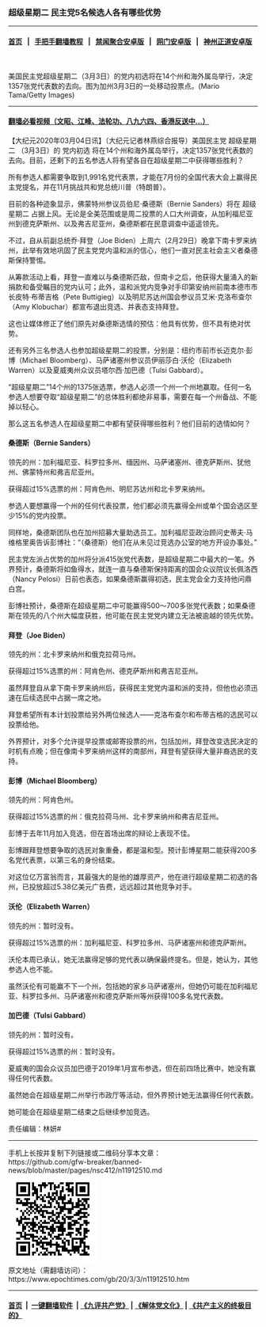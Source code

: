 ### 超级星期二 民主党5名候选人各有哪些优势
------------------------

#### [首页](https://github.com/gfw-breaker/banned-news/blob/master/README.md) &nbsp;&nbsp;|&nbsp;&nbsp; [手把手翻墙教程](https://github.com/gfw-breaker/guides/wiki) &nbsp;&nbsp;|&nbsp;&nbsp; [禁闻聚合安卓版](https://github.com/gfw-breaker/bn-android) &nbsp;&nbsp;|&nbsp;&nbsp; [网门安卓版](https://github.com/oGate2/oGate) &nbsp;&nbsp;|&nbsp;&nbsp; [神州正道安卓版](https://github.com/SzzdOgate/update) 



<div><img alt="" class="aligncenter wp-post-image" src="https://i.epochtimes.com/assets/uploads/2020/03/GettyImages-1209145914-600x400.jpg"/>
<div class="red16 caption">
 <p>
  美国民主党超级星期二（3月3日）的党内初选将在14个州和海外属岛举行，决定1357张党代表数的去向。图为加州3月3日的一处移动投票点。(Mario Tama/Getty Images)
 </p>
</div>
</div><hr/>

#### [翻墙必看视频（文昭、江峰、法轮功、八九六四、香港反送中...）](https://github.com/gfw-breaker/banned-news/blob/master/pages/link3.md)

<div><p>
 【大纪元2020年03月04日讯】（大纪元记者林燕综合报导）美国民主党
 <ok href="https://www.epochtimes.com/gb/tag/%E8%B6%85%E7%BA%A7%E6%98%9F%E6%9C%9F%E4%BA%8C.html">
  超级星期二
 </ok>
 （3月3日）的
 <ok href="https://www.epochtimes.com/gb/tag/%E5%85%9A%E5%86%85%E5%88%9D%E9%80%89.html">
  党内初选
 </ok>
 将在14个州和海外属岛举行，决定1357张党代表数的去向。目前，还剩下的五名参选人将有望各自在超级星期二中获得哪些胜利？
</p>
<p>
 所有参选人都需要争取到1,991名党代表票，才能在7月份的全国代表大会上赢得民主党提名，并在11月挑战共和党总统川普（特朗普）。
</p>
<p>
 目前的各种迹象显示，佛蒙特州参议员伯尼·桑德斯（Bernie Sanders）将在
 <ok href="https://www.epochtimes.com/gb/tag/%E8%B6%85%E7%BA%A7%E6%98%9F%E6%9C%9F%E4%BA%8C.html">
  超级星期二
 </ok>
 占据上风。无论是全美范围或是周二投票的人口大州调查，从加利福尼亚州到德克萨斯州、以及弗吉尼亚州，桑德斯都在民意调查中遥遥领先。
</p>
<p>
 不过，自从前副总统乔·拜登（Joe Biden）上周六（2月29日）晚拿下南卡罗来纳州，此举有效地巩固了民主党党内温和派的信心，他们一直对民主社会主义者桑德斯保持警惕。
</p>
<p>
 从筹款活动上看，拜登一直难以与桑德斯匹敌，但南卡之后，他获得大量涌入的新捐款和备受瞩目的党内认可；此外，温和派党内竞争对手印第安纳州前南本德市市长皮特·布蒂吉格（Pete Buttigieg）以及明尼苏达州国会参议员艾米·克洛布查尔（Amy Klobuchar）都宣布退出竞选、并表态支持拜登。
</p>
<p>
 这也让媒体修正了他们原先对桑德斯选情的预估：他具有优势，但不具有绝对优势。
</p>
<p>
 还有另外三名参选人也参加超级星期二的投票，分别是：纽约市前市长迈克尔·彭博（Michael Bloomberg）、马萨诸塞州参议员伊丽莎白·沃伦（Elizabeth Warren）以及夏威夷州众议员塔尔西·加巴德（Tulsi Gabbard）。
</p>
<p>
 “超级星期二”14个州的1375张选票，参选人必须一个州一个州地赢取。任何一名参选人想要夺取“超级星期二”的总体胜利都绝非易事，需要在每一个州备战、不能掉以轻心。
</p>
<p>
 那么这五名参选人在超级星期二中都有望获得哪些胜利？他们目前的选情如何？
</p>
<h4>
 桑德斯（Bernie Sanders）
</h4>
<p>
 领先的州：加利福尼亚、科罗拉多州、缅因州、马萨诸塞州、德克萨斯州、犹他州、佛蒙特州和弗吉尼亚州。
</p>
<p>
 获得超过15%选票的州：阿肯色州、明尼苏达州和北卡罗来纳州。
</p>
<p>
 参选人要想赢得一个州的任何代表投票，他们都必须先赢得全州或单个国会选区至少15%的党内投票。
</p>
<p>
 同样地，桑德斯团队也在加州招募大量助选员工。加利福尼亚政治顾问史蒂夫·马维格里奥告诉彭博社：“（桑德斯）他们在从未见过竞选办公室的地方开设办事处。”
</p>
<p>
 民主党左派占优势的加州将分派415张党代表数，是超级星期二中最大的一笔。外界预计，桑德斯将如鱼得水，就连一直与桑德斯保持距离的国会众议院议长佩洛西（Nancy Pelosi）日前也表态，如果桑德斯赢得初选，民主党会全力支持他问鼎白宫。
</p>
<p>
 彭博社预计，桑德斯在超级星期二中可能赢得500～700多张党代表数；如果桑德斯在领先的八个州大幅度获胜，他可能在民主党党内建立无法被逾越的领先优势。
</p>
<h4>
 拜登（Joe Biden）
</h4>
<p>
 领先的州：北卡罗来纳州和俄克拉荷马州。
</p>
<p>
 获得超过15%选票的州：阿肯色州、德克萨斯州和弗吉尼亚州。
</p>
<p>
 虽然拜登自从拿下南卡罗来纳州后，获得民主党党内温和派的支持，但他也必须迅速在后续选民中占据一席之地。
</p>
<p>
 拜登希望所有本计划投票给另外两位候选人——克洛布查尔和布蒂吉格的选民可以投票给他。
</p>
<p>
 外界预计，对多个允许提早投票或邮寄投票的州，包括加州，拜登改变选民决定的时机有点晚；但在像南卡罗来纳州这样的南部州，拜登有望获得大量非裔选民的支持。
</p>
<h4>
 彭博（Michael Bloomberg）
</h4>
<p>
 领先的州：阿肯色州。
</p>
<p>
 获得超过15%选票的州：俄克拉荷马州、北卡罗来纳州和弗吉尼亚州。
</p>
<p>
 彭博于去年11月加入竞选，但在首场出席的辩论上表现不佳。
</p>
<p>
 彭博跟拜登想要争取的选民对象重叠，都是温和型。预计彭博星期二能获得200多名党代表票，以第三名的身份结束。
</p>
<p>
 对这位亿万富翁而言，其最强大的是他的雄厚资产，他在进行超级星期二初选的各州，已投放超过5.38亿美元广告费，远远超过其他竞争对手。
</p>
<h4>
 沃伦（Elizabeth Warren）
</h4>
<p>
 领先的州：暂时没有。
</p>
<p>
 获得超过15%选票的州：加利福尼亚、科罗拉多州、马萨诸塞州和德克萨斯州。
</p>
<p>
 沃伦本周已承认，她无法赢得足够的党代表以确保最终提名。但是，她认为，其他参选人也不能。
</p>
<p>
 虽然沃伦有可能赢不下一个州，包括她的家乡马萨诸塞州，但她仍可能在加利福尼亚、科罗拉多州、马萨诸塞州和德克萨斯州等州获得100多名党代表数。
</p>
<h4>
 加巴德（Tulsi Gabbard）
</h4>
<p>
 领先的州：暂时没有。
</p>
<p>
 获得超过15%选票的州：暂时没有。
</p>
<p>
 夏威夷的国会众议员加巴德于2019年1月宣布参选，但在前四场比赛中，她没有赢得任何代表数。
</p>
<p>
 虽然她会在超级星期二州举行市政厅等活动，但外界预计她无法赢得任何代表数。
</p>
<p>
 她可能会在超级星期二结束之后继续参加竞选。
</p>
<p>
 责任编辑：林妍#
</p>
</div>
<hr/>
手机上长按并复制下列链接或二维码分享本文章：<br/>
https://github.com/gfw-breaker/banned-news/blob/master/pages/nsc412/n11912510.md <br/>
<a href='https://github.com/gfw-breaker/banned-news/blob/master/pages/nsc412/n11912510.md'><img src='https://github.com/gfw-breaker/banned-news/blob/master/pages/nsc412/n11912510.md.png'/></a> <br/>
原文地址（需翻墙访问）：https://www.epochtimes.com/gb/20/3/3/n11912510.htm


------------------------
#### [首页](https://github.com/gfw-breaker/banned-news/blob/master/README.md) &nbsp;|&nbsp; [一键翻墙软件](https://github.com/gfw-breaker/nogfw/blob/master/README.md) &nbsp;| [《九评共产党》](https://github.com/gfw-breaker/9ping.md/blob/master/README.md#九评之一评共产党是什么) | [《解体党文化》](https://github.com/gfw-breaker/jtdwh.md/blob/master/README.md) | [《共产主义的终极目的》](https://github.com/gfw-breaker/gczydzjmd.md/blob/master/README.md)


<img src='http://gfw-breaker.win/banned-news/pages/nsc412/n11912510.md' width='0px' height='0px'/>
